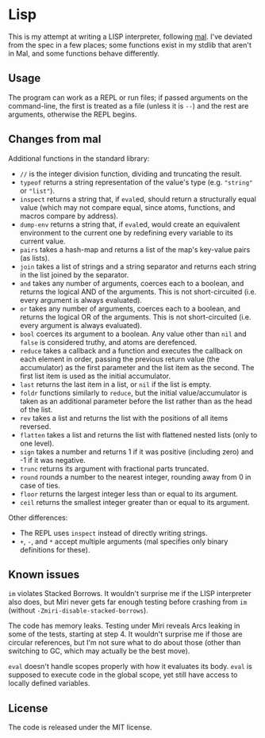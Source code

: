 # Lisp

This is my attempt at writing a LISP interpreter, following [mal](https://github.com/kanaka/mal). I've deviated from the spec in a few places; some functions exist in my stdlib that aren't in Mal, and some functions behave differently.

## Usage

The program can work as a REPL or run files; if passed arguments on the command-line, the first is treated as a file (unless it is `--`) and the rest are arguments, otherwise the REPL begins.

## Changes from mal

Additional functions in the standard library:

- `//` is the integer division function, dividing and truncating the result.
- `typeof` returns a string representation of the value's type (e.g. `"string"` or `"list"`).
- `inspect` returns a string that, if `eval`ed, should return a structurally equal value (which may not compare equal, since atoms, functions, and macros compare by address).
- `dump-env` returns a string that, if `eval`ed, would create an equivalent environment to the current one by redefining every variable to its current value.
- `pairs` takes a hash-map and returns a list of the map's key-value pairs (as lists).
- `join` takes a list of strings and a string separator and returns each string in the list joined by the separator.
- `and` takes any number of arguments, coerces each to a boolean, and returns the logical AND of the arguments. This is not short-circuited (i.e. every argument is always evaluated).
- `or` takes any number of arguments, coerces each to a boolean, and returns the logical OR of the arguments. This is not short-circuited (i.e. every argument is always evaluated).
- `bool` coerces its argument to a boolean. Any value other than `nil` and `false` is considered truthy, and atoms are derefenced.
- `reduce` takes a callback and a function and executes the callback on each element in order, passing the previous return value (the accumulator) as the first parameter and the list item as the second. The first list item is used as the initial accumulator.
- `last` returns the last item in a list, or `nil` if the list is empty.
- `foldr` functions similarly to `reduce`, but the initial value/accumulator is taken as an additional parameter before the list rather than as the head of the list.
- `rev` takes a list and returns the list with the positions of all items reversed.
- `flatten` takes a list and returns the list with flattened nested lists (only to one level).
- `sign` takes a number and returns 1 if it was positive (including zero) and -1 if it was negative.
- `trunc` returns its argument with fractional parts truncated.
- `round` rounds a number to the nearest integer, rounding away from 0 in case of ties.
- `floor` returns the largest integer less than or equal to its argument.
- `ceil` returns the smallest integer greater than or equal to its argument.

Other differences:

- The REPL uses `inspect` instead of directly writing strings.
- `+`, `-`, and `*` accept multiple arguments (mal specifies only binary definitions for these).

## Known issues

`im` violates Stacked Borrows. It wouldn't surprise me if the LISP interpreter also does, but Miri never gets far enough testing before crashing from `im` (without `-Zmiri-disable-stacked-borrows`).

The code has memory leaks. Testing under Miri reveals Arcs leaking in some of the tests, starting at step 4. It wouldn't surprise me if those are circular references, but I'm not sure what to do about those (other than switching to GC, which may actually be the best move).

`eval` doesn't handle scopes properly with how it evaluates its body. `eval` is supposed to execute code in the global scope, yet still have access to locally defined variables.

## License

The code is released under the MIT license.
